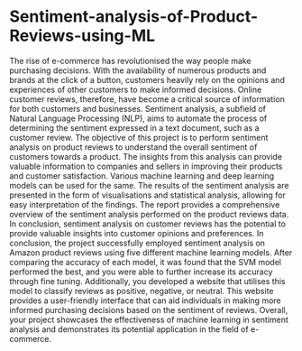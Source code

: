# Sentiment-analysis-of-Product-Reviews-using-ML
The rise of e-commerce has revolutionised the way people make purchasing decisions. With 
the availability of numerous products and brands at the click of a button, customers heavily 
rely on the opinions and experiences of other customers to make informed decisions. Online 
customer reviews, therefore, have become a critical source of information for both customers 
and businesses. Sentiment analysis, a subfield of Natural Language Processing (NLP), aims 
to automate the process of determining the sentiment expressed in a text document, such as a 
customer review. 
The objective of this project is to perform sentiment analysis on product reviews to 
understand the overall sentiment of customers towards a product. The insights from this 
analysis can provide valuable information to companies and sellers in improving their 
products and customer satisfaction. Various machine learning and deep learning models can 
be used for the same. 
The results of the sentiment analysis are presented in the form of visualisations and statistical 
analysis, allowing for easy interpretation of the findings. The report provides a 
comprehensive overview of the sentiment analysis performed on the product reviews data. 
In conclusion, sentiment analysis on customer reviews has the potential to provide valuable 
insights into customer opinions and preferences.
In conclusion, the project successfully employed sentiment analysis on Amazon product 
reviews using five different machine learning models. After comparing the accuracy of each 
model, it was found that the SVM model performed the best, and you were able to further 
increase its accuracy through fine tuning.
Additionally, you developed a website that utilises this model to classify reviews as positive, 
negative, or neutral. This website provides a user-friendly interface that can aid individuals in 
making more informed purchasing decisions based on the sentiment of reviews.
Overall, your project showcases the effectiveness of machine learning in sentiment analysis 
and demonstrates its potential application in the field of e-commerce.
